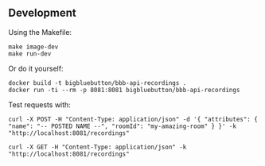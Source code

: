 ## Development

Using the Makefile:

```
make image-dev
make run-dev
```

Or do it yourself:

```
docker build -t bigbluebutton/bbb-api-recordings .
docker run -ti --rm -p 8081:8081 bigbluebutton/bbb-api-recordings
```

Test requests with:

```
curl -X POST -H "Content-Type: application/json" -d '{ "attributes": { "name": "-- POSTED NAME --", "roomId": "my-amazing-room" } }' -k "http://localhost:8081/recordings"

curl -X GET -H "Content-Type: application/json" -k "http://localhost:8081/recordings"
```
